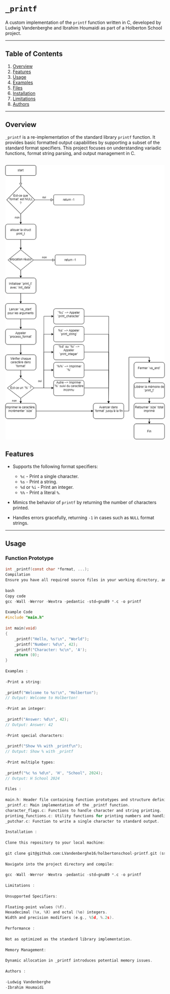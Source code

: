 # `_printf`

A custom implementation of the `printf` function written in C, developed by Ludwig Vandenberghe and Ibrahim Houmaidi as part of a Holberton School project.

---

## Table of Contents
1. [Overview](#overview)
2. [Features](#features)
3. [Usage](#usage)
4. [Examples](#examples)
5. [Files](#files)
6. [Installation](#installation)
7. [Limitations](#limitations)
8. [Authors](#authors)

---

## Overview
`_printf` is a re-implementation of the standard library `printf` function. It provides basic formatted output capabilities by supporting a subset of the standard format specifiers. This project focuses on understanding variadic functions, format string parsing, and output management in C.

![_printf_flowchart](./diagram.png)
---

## Features
- Supports the following format specifiers:
  - `%c` - Print a single character.
  - `%s` - Print a string.
  - `%d` or `%i` - Print an integer.
  - `%%` - Print a literal `%`.

- Mimics the behavior of `printf` by returning the number of characters printed.
- Handles errors gracefully, returning `-1` in cases such as `NULL` format strings.

---

## Usage

### Function Prototype
```c
int _printf(const char *format, ...);
Compilation
Ensure you have all required source files in your working directory, and compile them using gcc:

bash
Copy code
gcc -Wall -Werror -Wextra -pedantic -std=gnu89 *.c -o printf

Example Code
#include "main.h"

int main(void)
{
    _printf("Hello, %s!\n", "World");
    _printf("Number: %d\n", 42);
    _printf("Character: %c\n", 'A');
    return (0);
}

Examples :

-Print a string:

_printf("Welcome to %s!\n", "Holberton");
// Output: Welcome to Holberton!

-Print an integer:

_printf("Answer: %d\n", 42);
// Output: Answer: 42

-Print special characters:

_printf("Show %% with _printf\n");
// Output: Show % with _printf

-Print multiple types:

_printf("%c %s %d\n", 'H', "School", 2024);
// Output: H School 2024

Files :

main.h: Header file containing function prototypes and structure definitions.
_printf.c: Main implementation of the _printf function.
character_flags.c: Functions to handle character and string printing.
printing_functions.c: Utility functions for printing numbers and handling characters.
_putchar.c: Function to write a single character to standard output.

Installation :

Clone this repository to your local machine:

git clone git@github.com:LVandenberghe16/holbertonschool-printf.git (ssh-key)

Navigate into the project directory and compile:

gcc -Wall -Werror -Wextra -pedantic -std=gnu89 *.c -o printf

Limitations :

Unsupported Specifiers:

Floating-point values (%f).
Hexadecimal (%x, %X) and octal (%o) integers.
Width and precision modifiers (e.g., %5d, %.2s).

Performance :

Not as optimized as the standard library implementation.

Memory Management:

Dynamic allocation in _printf introduces potential memory issues.

Authors :

-Ludwig Vandenberghe
-Ibrahim Houmaidi

